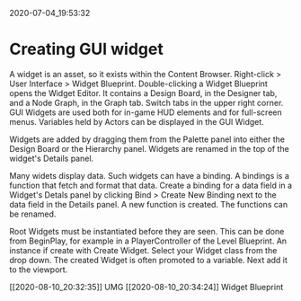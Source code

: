 2020-07-04_19:53:32

# Creating GUI widget

A widget is an asset, so it exists within the Content Browser.
Right-click > User Interface > Widget Blueprint.
Double-clicking a Widget Blueprint opens the Widget Editor.
It contains a Design Board, in the Designer tab, and a Node Graph, in the Graph tab.
Switch tabs in the upper right corner.
GUI Widgets are used both for in-game HUD elements and for full-screen menus.
Variables held by Actors can be displayed in the GUI Widget.

Widgets are added by dragging them from the Palette panel into either the Design Board or the Hierarchy panel.
Widgets are renamed in the top of the widget's Details panel.

Many widets display data.
Such widgets can have a binding.
A bindings is a function that fetch and format that data.
Create a binding for a data field in a Widget's Detals panel by clicking Bind > Create New Binding next to the data field in the Details panel.
A new function is created.
The functions can be renamed.

Root Widgets must be instantiated before they are seen.
This can be done from BeginPlay, for example in a PlayerController of the Level Blueprint.
An instance if create with Create Widget.
Select your Widget class from the drop down.
The created Widget is often promoted to a variable.
Next add it to the viewport.



[[2020-08-10_20:32:35]] UMG
[[2020-08-10_20:34:24]] Widget Blueprint
